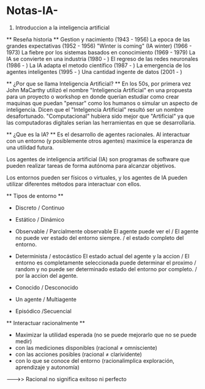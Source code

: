 # Notas-IA-

1. Introduccion a la inteligencia artificial 

** Reseña historia **
    Gestion y nacimiento (1943 - 1956)
    La epoca de las grandes expectativas (1952 - 1956)
    "Winter is coming" (IA winter) (1966 - 1973)
    La fiebre por los sistemas basados en conocimiento (1969 - 1979)
    La IA se convierte en una industria (1980 - )
    El regreso de las redes neuronales (1986 - )
    La IA adapta el metodo científico (1987 - )
    La emergencia de los agentes inteligentes (1995 - )
    Una cantidad ingente de datos (2001 - )

** ¿Por que se llama Inteligencia Artificial? **
  En los 50s, por primera vez John MaCarthy utilizó el nombre "Inteligencia Artificial"
  en una propuesta para un proyecto o workshop en donde querían estudiar
  como crear maquinas que puedan "pensar" como los humanos o simular un aspecto de
  inteligencia. Dicen que el "Intelgencia Artificial" resultó ser un nombre desafortunado.
  "Computacional" hubiera sido mejor que "Artificial" ya que las computadoras digitales
  serian las herramientas en que se desarrollaria.

** ¿Que es la IA? **
  Es el desarrollo de agentes racionales. Al interactuar con un entorno (y posiblemente otros 
  agentes) maximice la esperanza de una utilidad futura.

  Los agentes de inteligencia artificial (IA) son programas de software que pueden realizar
  tareas de forma autónoma para alcanzar objetivos.

  Los entornos pueden ser físicos o virtuales, y los agentes de IA pueden utilizar diferentes métodos
  para interactuar con ellos.

** Tipos de entorno **
- Discreto / Continuo
- Estático / Dinámico
- Observable / Parcialmente observable
      El agente puede ver el       / El agente no puede ver
      estado del entorno siempre.  / el estado completo del entorno.
  
- Determinista / estocástico
      El estado actual del agente y la accion  / El entorno es completamente
      seleccionada puede determinar el proximo / random y no puede ser determinado
      estado del entorno por completo.         / por la accion del agente.
  
- Conocido / Desconocido
- Un agente / Multiagente
- Episódico /Secuencial



** Interactuar racionalmente **
- Maximizar la utilidad esperada 
  (no se puede mejorarlo que no se puede medir)
- con las mediciones disponibles (racional ≠ omnisciente)
- con las acciones posibles (racional ≠ clarividente)  
- con lo que se conoce del entorno (racionalimplica exploración,
  aprendizaje y autonomía)
  
 --->> Racional no significa exitoso ni perfecto

 









  
  
